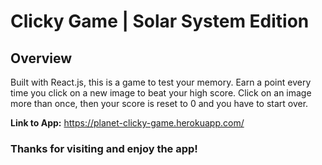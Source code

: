 # Clicky Game | Solar System Edition

## Overview ##

Built with React.js, this is a game to test your memory. Earn a point every time you click on a new image to beat your high score. Click on an image more than once, then your score is reset to 0 and you have to start over.

**Link to App:** https://planet-clicky-game.herokuapp.com/

### Thanks for visiting and enjoy the app! ###